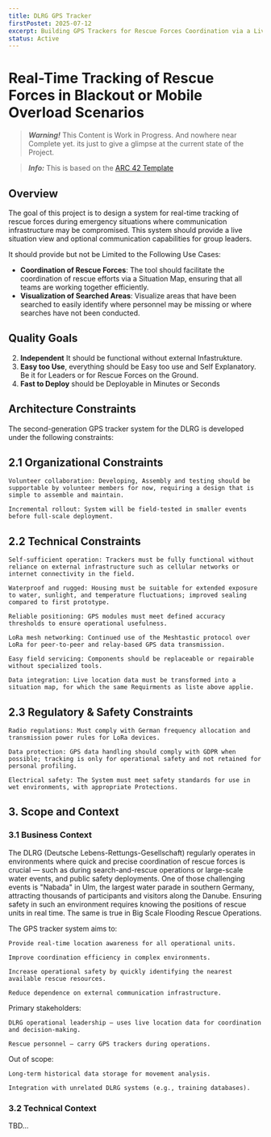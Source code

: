 ```yaml
---
title: DLRG GPS Tracker
firstPostet: 2025-07-12
excerpt: Building GPS Trackers for Rescue Forces Coordination via a Live Situational Map
status: Active
---
```

# Real-Time Tracking of Rescue Forces in Blackout or Mobile Overload Scenarios

> **_Warning!_**  This Content is Work in Progress. And nowhere near Complete yet.
> its just to give a glimpse at the current state of the Project.

> **_Info:_**  This is based on the [ARC 42 Template](https://arc42.org/)

## Overview
The goal of this project is to design a system for real-time tracking of rescue forces during emergency situations where communication infrastructure may be compromised. This system should provide a live situation view and optional communication capabilities for group leaders.

It should provide but not be Limited to the Following Use Cases:
- **Coordination of Rescue Forces**: The tool should facilitate the coordination of rescue efforts via a Situation Map, ensuring that all teams are working together efficiently.
- **Visualization of Searched Areas**: Visualize areas that have been searched to easily identify where personnel may be missing or where searches have not been conducted.

## Quality Goals
2. **Independent** It should be functional without external Infastrukture.
3. **Easy too Use**, everything should be Easy too use and Self Explanatory. Be it for Leaders or for Rescue Forces on the Ground.
4. **Fast to Deploy** should be Deployable in Minutes or Seconds

## Architecture Constraints

The second-generation GPS tracker system for the DLRG is developed under the following constraints:

## 2.1 Organizational Constraints

    Volunteer collaboration: Developing, Assembly and testing should be supportable by volunteer members for now, requiring a design that is simple to assemble and maintain.

    Incremental rollout: System will be field-tested in smaller events before full-scale deployment.

## 2.2 Technical Constraints

    Self-sufficient operation: Trackers must be fully functional without reliance on external infrastructure such as cellular networks or internet connectivity in the field.

    Waterproof and rugged: Housing must be suitable for extended exposure to water, sunlight, and temperature fluctuations; improved sealing compared to first prototype.

    Reliable positioning: GPS modules must meet defined accuracy thresholds to ensure operational usefulness.

    LoRa mesh networking: Continued use of the Meshtastic protocol over LoRa for peer-to-peer and relay-based GPS data transmission.

    Easy field servicing: Components should be replaceable or repairable without specialized tools.

    Data integration: Live location data must be transformed into a situation map, for which the same Requirments as liste above applie.

## 2.3 Regulatory & Safety Constraints

    Radio regulations: Must comply with German frequency allocation and transmission power rules for LoRa devices.

    Data protection: GPS data handling should comply with GDPR when possible; tracking is only for operational safety and not retained for personal profiling.

    Electrical safety: The System must meet safety standards for use in wet environments, with appropriate Protections.

## 3. Scope and Context
### 3.1 Business Context

The DLRG (Deutsche Lebens-Rettungs-Gesellschaft) regularly operates in environments where quick and precise coordination of rescue forces is crucial — such as during search-and-rescue operations or large-scale water events, and public safety deployments.
One of those challenging events is "Nabada" in Ulm, the largest water parade in southern Germany, attracting thousands of participants and visitors along the Danube. Ensuring safety in such an environment requires knowing the positions of rescue units in real time. The same is true in Big Scale Flooding Rescue Operations.

The GPS tracker system aims to:

    Provide real-time location awareness for all operational units.

    Improve coordination efficiency in complex environments.

    Increase operational safety by quickly identifying the nearest available rescue resources.

    Reduce dependence on external communication infrastructure.

Primary stakeholders:

    DLRG operational leadership — uses live location data for coordination and decision-making.

    Rescue personnel — carry GPS trackers during operations.

Out of scope:

    Long-term historical data storage for movement analysis.

    Integration with unrelated DLRG systems (e.g., training databases).

### 3.2 Technical Context

TBD...